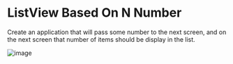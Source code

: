 # ListView Based On N Number
 Create an application that will pass some number to the next  screen, and on the next screen that number of items should be  display in the list.


![image](https://user-images.githubusercontent.com/78583334/180837974-204b2583-4538-4a6f-9e01-a1a4f54279c8.png)
